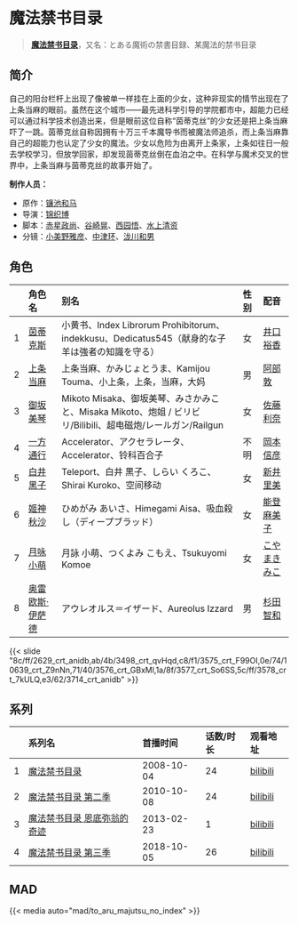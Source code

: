 # 魔法禁书目录


> <u>**[魔法禁书目录](http://bgm.tv/subject/1014)**</u>，又名：とある魔術の禁書目録、某魔法的禁书目录

## 简介


自己的阳台栏杆上出现了像被单一样挂在上面的少女，这种非现实的情节出现在了上条当麻的眼前。虽然在这个城市——最先进科学引导的学院都市中，超能力已经可以通过科学技术创造出来，但是眼前这位自称“茵蒂克丝”的少女还是把上条当麻吓了一跳。茵蒂克丝自称因拥有十万三千本魔导书而被魔法师追杀，而上条当麻靠自己的超能力也认定了少女的魔法。少女以危险为由离开上条家，上条如往日一般去学校学习，但放学回家，却发现茵蒂克丝倒在血泊之中。在科学与魔术交叉的世界中，上条当麻与茵蒂克丝的故事开始了。

**制作人员：**
- 原作：[镰池和马](http://bgm.tv/person/3608)
- 导演：[锦织博](http://bgm.tv/person/388)
- 脚本：[赤星政尚](http://bgm.tv/person/763)、[谷崎晃](http://bgm.tv/person/26703)、[西园悟](http://bgm.tv/person/462)、[水上清资](http://bgm.tv/person/20)
- 分镜：[小美野雅彦](http://bgm.tv/person/12423)、[中津环](http://bgm.tv/person/14447)、[泷川和男](http://bgm.tv/person/1431)

## 角色

|     |   角色名   |   别名  | 性别 |  配音  |
|:--- |:------  |:----      |:---  |:--   |
| 1 | [茵蒂克斯](http://bgm.tv/character/2629) | 小黄书、Index Librorum Prohibitorum、indekkusu、Dedicatus545（献身的な子羊は強者の知識を守る） | 女 | [井口裕香](http://bgm.tv/person/4851) |
| 2 | [上条当麻](http://bgm.tv/character/3498) | 上条当麻、かみじょとうま、Kamijou Touma、小上条，上条，当麻，大妈 | 男 | [阿部敦](http://bgm.tv/person/5015) |
| 3 | [御坂美琴](http://bgm.tv/character/3575) | Mikoto Misaka、御坂美琴、みさかみこと、Misaka Mikoto、炮姐 / ビリビリ/Bilibili、超电磁炮/レールガン/Railgun | 女 | [佐藤利奈](http://bgm.tv/person/4670) |
| 4 | [一方通行](http://bgm.tv/character/10639) | Accelerator、アクセラレータ、Accelerator、铃科百合子 | 不明 | [岡本信彦](http://bgm.tv/person/4950) |
| 5 | [白井黑子](http://bgm.tv/character/3576) | Teleport、白井 黒子、しらい くろこ、Shirai Kuroko、空间移动 | 女 | [新井里美](http://bgm.tv/person/4625) |
| 6 | [姬神秋沙](http://bgm.tv/character/3577) | ひめがみ あいさ、Himegami Aisa、吸血殺し（ディープブラッド） | 女 | [能登麻美子](http://bgm.tv/person/3827) |
| 7 | [月咏小萌](http://bgm.tv/character/3578) | 月詠 小萌、つくよみ こもえ、Tsukuyomi Komoe | 女 | [こやまきみこ](http://bgm.tv/person/4326) |
| 8 | [奥雷欧斯·伊萨德](http://bgm.tv/character/3714) | アウレオルス＝イザード、Aureolus Izzard | 男 | [杉田智和](http://bgm.tv/person/4513) |

{{< slide "8c/ff/2629_crt_anidb,ab/4b/3498_crt_qvHqd,c8/f1/3575_crt_F99OI,0e/74/10639_crt_Z9nNn,71/40/3576_crt_GBxMl,1a/8f/3577_crt_So6SS,5c/ff/3578_crt_7kULQ,e3/62/3714_crt_anidb" >}}

## 系列

|     |   系列名   |   首播时间  | 话数/时长  | 观看地址                                                      |
|:---  |:------    |:----      |:---       |:----------------------------------------------------------|
| 1 |[魔法禁书目录](https://bgm.tv/subject/1014)| 2008-10-04 | 24 | [bilibili](https://www.bilibili.com/bangumi/play/ep83810) |
| 2 |[魔法禁书目录 第二季](https://bgm.tv/subject/7843)| 2010-10-08 | 24 | [bilibili](https://www.bilibili.com/bangumi/play/ss964)         |
| 3 |[魔法禁书目录 恩底弥翁的奇迹](https://bgm.tv/subject/26804)| 2013-02-23 | 1 | [bilibili](https://www.bilibili.com/bangumi/play/ss965)         |
| 4 |[魔法禁书目录 第三季](https://bgm.tv/subject/226540)| 2018-10-05 | 26 | [bilibili](https://www.bilibili.com/bangumi/play/ss25617)       |


## MAD

{{< media  auto="mad/to_aru_majutsu_no_index"  >}}
